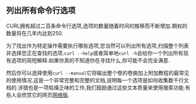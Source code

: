 
## 列出所有命令行选项

CURL拥有超过二百条命令行选项,选项的数量随着时间的推移而不断增加.期权的数量将在几年内达到250.

为了找出作为特定操作需要执行哪些选项,您当然可以列出所有选项,扫描整个列表并选择您正在查找的选项.`curl --help`或者简单地`curl -h`会给你一个列出所有现有选项的简短解释.如果你真的不知道你在寻找什么,你可能不会完全满意.

然后你可以选择使用`curl --manual`它将输出整个卷的卷曲加上附加教程的最常见的使用情况.这是一个非常完整和完整的文档,说明每一个选项是如何收集数千行文档的.涉猎也是一项枯燥乏味的工作,我们鼓励通过这些文本质量来使用搜索功能.有些人会欣赏它的网页[网络版](https://curl.haxx.se/docs/manpage.html).
